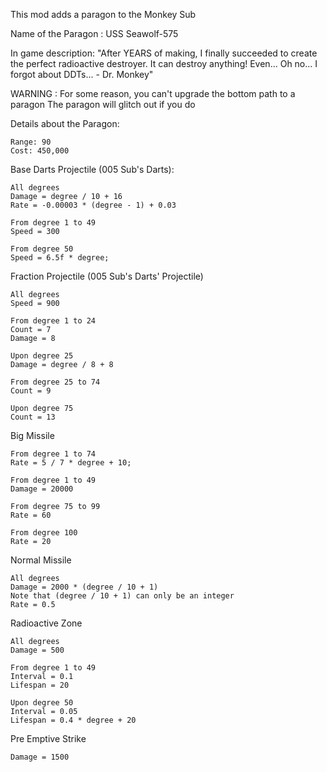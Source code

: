 This mod adds a paragon to the Monkey Sub

Name of the Paragon : USS Seawolf-575

In game description: "After YEARS of making, I finally succeeded to create the perfect radioactive destroyer. It can destroy anything! Even... Oh no... I forgot about DDTs... - Dr. Monkey"

WARNING : For some reason, you can't upgrade the bottom path to a paragon
The paragon will glitch out if you do

Details about the Paragon:
```
Range: 90
Cost: 450,000
```

Base Darts Projectile (005 Sub's Darts):
```
All degrees
Damage = degree / 10 + 16
Rate = -0.00003 * (degree - 1) + 0.03

From degree 1 to 49
Speed = 300

From degree 50
Speed = 6.5f * degree;
```

Fraction Projectile (005 Sub's Darts' Projectile)
```
All degrees
Speed = 900

From degree 1 to 24
Count = 7
Damage = 8

Upon degree 25
Damage = degree / 8 + 8

From degree 25 to 74
Count = 9

Upon degree 75
Count = 13
```

Big Missile
```
From degree 1 to 74
Rate = 5 / 7 * degree + 10;

From degree 1 to 49
Damage = 20000

From degree 75 to 99
Rate = 60

From degree 100
Rate = 20
```

Normal Missile
```
All degrees
Damage = 2000 * (degree / 10 + 1)
Note that (degree / 10 + 1) can only be an integer
Rate = 0.5
```

Radioactive Zone
```
All degrees
Damage = 500

From degree 1 to 49
Interval = 0.1
Lifespan = 20

Upon degree 50
Interval = 0.05
Lifespan = 0.4 * degree + 20
```

Pre Emptive Strike
```
Damage = 1500
```
